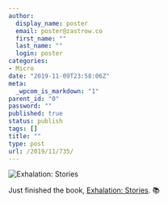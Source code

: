 ```yaml
---
author:
  display_name: poster
  email: poster@zastrow.co
  first_name: ""
  last_name: ""
  login: poster
categories:
- Micro
date: "2019-11-09T23:58:06Z"
meta:
  _wpcom_is_markdown: "1"
parent_id: "0"
password: ""
published: true
status: publish
tags: []
title: ""
type: post
url: /2019/11/735/
---
```

<p><img src="https://i.gr-assets.com/images/S/compressed.photo.goodreads.com/books/1534388394l/41160292._SX318_.jpg" alt="Exhalation: Stories" /></p>

<p>Just finished the book, <a href="https://www.goodreads.com/review/show/3022064669?utm_medium=api&amp;utm_source=rss">Exhalation: Stories</a>. 📚</p>